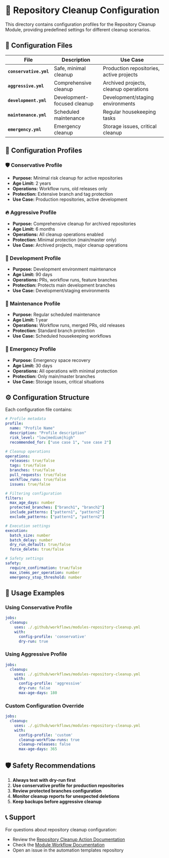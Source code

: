 # 🧹 Repository Cleanup Configuration

This directory contains configuration profiles for the Repository Cleanup Module, providing predefined settings for different cleanup scenarios.

## 📂 Configuration Files

| File | Description | Use Case |
|------|-------------|----------|
| **`conservative.yml`** | Safe, minimal cleanup | Production repositories, active projects |
| **`aggressive.yml`** | Comprehensive cleanup | Archived projects, cleanup operations |
| **`development.yml`** | Development-focused cleanup | Development/staging environments |
| **`maintenance.yml`** | Scheduled maintenance | Regular housekeeping tasks |
| **`emergency.yml`** | Emergency cleanup | Storage issues, critical cleanup |

## 🎯 Configuration Profiles

### 🛡️ Conservative Profile
- **Purpose:** Minimal risk cleanup for active repositories
- **Age Limit:** 2 years
- **Operations:** Workflow runs, old releases only
- **Protection:** Extensive branch and tag protection
- **Use Case:** Production repositories, active development

### 🔥 Aggressive Profile  
- **Purpose:** Comprehensive cleanup for archived repositories
- **Age Limit:** 6 months
- **Operations:** All cleanup operations enabled
- **Protection:** Minimal protection (main/master only)
- **Use Case:** Archived projects, major cleanup operations

### 🔧 Development Profile
- **Purpose:** Development environment maintenance
- **Age Limit:** 90 days
- **Operations:** PRs, workflow runs, feature branches
- **Protection:** Protects main development branches
- **Use Case:** Development/staging environments

### 🔄 Maintenance Profile
- **Purpose:** Regular scheduled maintenance
- **Age Limit:** 1 year
- **Operations:** Workflow runs, merged PRs, old releases
- **Protection:** Standard branch protection
- **Use Case:** Scheduled housekeeping workflows

### 🚨 Emergency Profile
- **Purpose:** Emergency space recovery
- **Age Limit:** 30 days
- **Operations:** All operations with minimal protection
- **Protection:** Only main/master branches
- **Use Case:** Storage issues, critical situations

## ⚙️ Configuration Structure

Each configuration file contains:

```yaml
# Profile metadata
profile:
  name: "Profile Name"
  description: "Profile description"
  risk_level: "low|medium|high"
  recommended_for: ["use case 1", "use case 2"]

# Cleanup operations
operations:
  releases: true/false
  tags: true/false
  branches: true/false
  pull_requests: true/false
  workflow_runs: true/false
  issues: true/false

# Filtering configuration
filters:
  max_age_days: number
  protected_branches: ["branch1", "branch2"]
  include_patterns: ["pattern1", "pattern2"]
  exclude_patterns: ["pattern1", "pattern2"]

# Execution settings
execution:
  batch_size: number
  batch_delay: number
  dry_run_default: true/false
  force_delete: true/false

# Safety settings
safety:
  require_confirmation: true/false
  max_items_per_operation: number
  emergency_stop_threshold: number
```

## 🔧 Usage Examples

### Using Conservative Profile
```yaml
jobs:
  cleanup:
    uses: ./.github/workflows/modules-repository-cleanup.yml
    with:
      config-profile: 'conservative'
      dry-run: true
```

### Using Aggressive Profile
```yaml
jobs:
  cleanup:
    uses: ./.github/workflows/modules-repository-cleanup.yml
    with:
      config-profile: 'aggressive'
      dry-run: false
      max-age-days: 180
```

### Custom Configuration Override
```yaml
jobs:
  cleanup:
    uses: ./.github/workflows/modules-repository-cleanup.yml
    with:
      config-profile: 'custom'
      cleanup-workflow-runs: true
      cleanup-releases: false
      max-age-days: 365
```

## 🛡️ Safety Recommendations

1. **Always test with dry-run first**
2. **Use conservative profile for production repositories**
3. **Review protected branches configuration**
4. **Monitor cleanup reports for unexpected deletions**
5. **Keep backups before aggressive cleanup**

## 📞 Support

For questions about repository cleanup configuration:
- Review the [Repository Cleanup Action Documentation](./.github/actions/repository-cleanup/README.md)
- Check the [Module Workflow Documentation](./.github/workflows/modules-repository-cleanup.yml)
- Open an issue in the automation templates repository